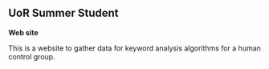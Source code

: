 UoR Summer Student
-----------------

**Web site**

This is a website to gather data for keyword analysis algorithms for a human control group.